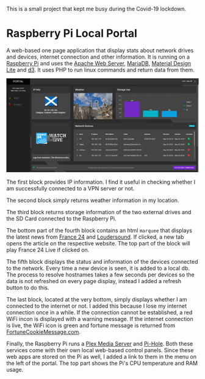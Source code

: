 This is a small project that kept me busy during the Covid-19 lockdown.

# Raspberry Pi Local Portal

A web-based one page application that display stats about network drives and devices, internet connection and other information. It is running on a [Raspberry Pi](https://www.raspberrypi.org) and uses the [Apache Web Server](https://httpd.apache.org), [MariaDB](https://mariadb.org), [Material Design Lite](https://getmdl.io/index.html) and [d3](https://d3js.org). It uses PHP to run linux commands and return data from them.

![](https://raw.githubusercontent.com/musevarg/Raspberry-Pi-Local-Portal/master/scr1.png?token=ALYNMCCXBYITPFMCVGN62YS67X4LE)

The first block provides IP information. I find it useful in checking whether I am successfully connected to a VPN server or not.

The second block simply returns weather information in my location.

The third block returns storage information of the two external drives and the SD Card connected to the Raspberry Pi.

The bottom part of the fourth block contains an html `marquee` that displays the latest news from [France 24](https://www.france24.com/en/) and [Loudersound](https://www.loudersound.com). If clicked, a new tab opens the article on the respective website. The top part of the block will play France 24 Live if clicked on.

The fifth block displays the status and information of the devices connected to the network. Every time a new device is seen, it is added to a local db. The process to resolve hostnames takes a few seconds per devices so the data is not refreshed on every page display, instead I added a refresh button to do this.

The last block, located at the very bottom, simply displays whether I am connected to the internet or not. I added this because I lose my internet connection once in a while. If the connection cannot be established, a red WiFi incon is displayed with a warning message. If the internet connection is live, the WiFi icon is green and fortune message is returned from [FortuneCookieMessage.com](http://www.fortunecookiemessage.com).

Finally, the Raspberry Pi runs a [Plex Media Server](https://www.plex.tv) and [Pi-Hole](https://pi-hole.net). Both these services come with their own local web-based control panels. Since these web apps are stored on the Pi as well, I added a link to them in the menu on the left of the portal. The top part shows the Pi's CPU temperature and RAM usage.

